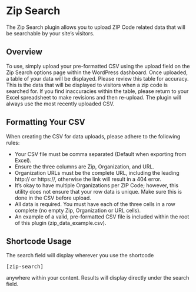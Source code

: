# Zip Search  

The Zip Search plugin allows you to upload ZIP Code related data that will be searchable by your site’s visitors.

## Overview  

To use, simply upload your pre-formatted CSV using the upload field on the Zip Search options page within the WordPress dashboard. Once uploaded, a table of your data will be displayed. Please review this table for accuracy. This is the data that will be displayed to visitors when a zip code is searched for. If you find inaccuracies within the table, please return to your Excel spreadsheet to make revisions and then re-upload. The plugin will always use the most recently uploaded CSV.

## Formatting Your CSV  

When creating the CSV for data uploads, please adhere to the following rules:

- Your CSV file must be comma separated (Default when exporting from Excel).
- Ensure the three columns are Zip, Organization, and URL.
- Organization URLs must be the complete URL, including the leading http:// or https://, otherwise the link will result in a 404 error.
- It’s okay to have multiple Organizations per ZIP Code; however, this utility does not ensure that your row data is unique. Make sure this is done in the CSV before upload.
- All data is required. You must have each of the three cells in a row complete (no empty Zip, Organization or URL cells).
- An example of a valid, pre-formatted CSV file is included within the root of this plugin (zip_data_example.csv).

## Shortcode Usage  

The search field will display wherever you use the shortcode <pre>[zip-search]</pre> anywhere within your content. Results will display directly under the search field.
